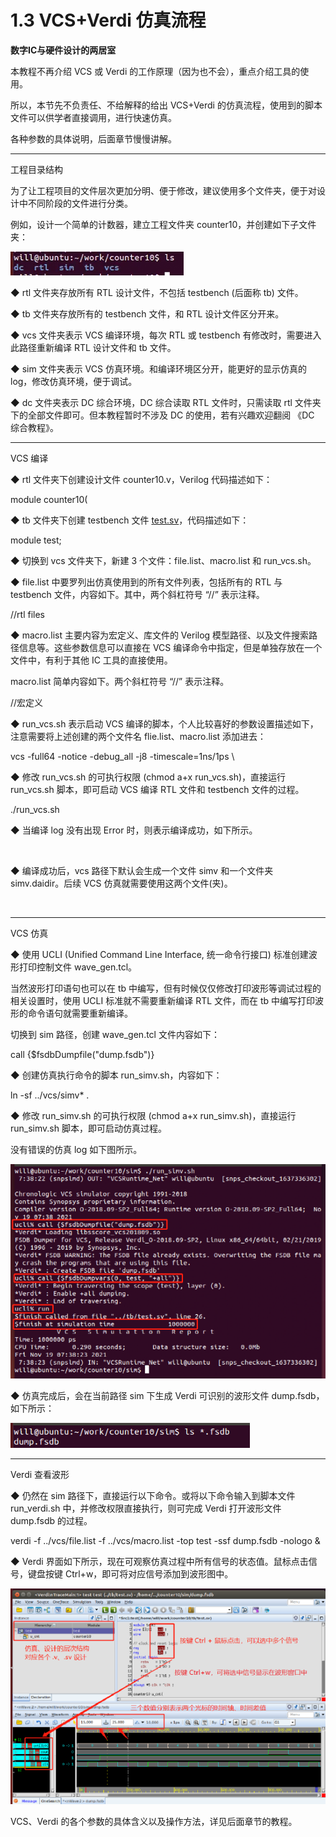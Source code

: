 # 1.3 VCS+Verdi 仿真流程
**数字IC与硬件设计的两居室**

本教程不再介绍 VCS 或 Verdi 的工作原理（因为也不会），重点介绍工具的使用。

所以，本节先不负责任、不给解释的给出 VCS+Verdi 的仿真流程，使用到的脚本文件可以供学者直接调用，进行快速仿真。

各种参数的具体说明，后面章节慢慢讲解。

***

工程目录结构

为了让工程项目的文件层次更加分明、便于修改，建议使用多个文件夹，便于对设计中不同阶段的文件进行分类。

例如，设计一个简单的计数器，建立工程文件夹 counter10，并创建如下子文件夹：

![](vx_images/189364916247936.webp)

◆ rtl 文件夹存放所有 RTL 设计文件，不包括 testbench (后面称 tb) 文件。

◆ tb 文件夹存放所有的 testbench 文件，和 RTL 设计文件区分开来。

◆ vcs 文件夹表示 VCS 编译环境，每次 RTL 或 testbench 有修改时，需要进入此路径重新编译 RTL 设计文件和 tb 文件。

◆ sim 文件夹表示 VCS 仿真环境。和编译环境区分开，能更好的显示仿真的 log，修改仿真环境，便于调试。

◆ dc 文件夹表示 DC 综合环境，DC 综合读取 RTL 文件时，只需读取 rtl 文件夹下的全部文件即可。但本教程暂时不涉及 DC 的使用，若有兴趣欢迎翻阅 《DC 综合教程》。

***

VCS 编译

◆ rtl 文件夹下创建设计文件 counter10.v，Verilog 代码描述如下：

module counter10(

◆ tb 文件夹下创建 testbench 文件 [test.sv](http://test.sv)，代码描述如下：

module test;

◆ 切换到 vcs 文件夹下，新建 3 个文件：file.list、macro.list 和 run\_vcs.sh。

◆ file.list 中要罗列出仿真使用到的所有文件列表，包括所有的 RTL 与 testbench 文件，内容如下。其中，两个斜杠符号 “//” 表示注释。

//rtl files

◆ macro.list 主要内容为宏定义、库文件的 Verilog 模型路径、以及文件搜索路径信息等。这些参数信息可以直接在 VCS 编译命令中指定，但是单独存放在一个文件中，有利于其他 IC 工具的直接使用。

macro.list 简单内容如下。两个斜杠符号 “//” 表示注释。

//宏定义

◆ run\_vcs.sh 表示启动 VCS 编译的脚本，个人比较喜好的参数设置描述如下，注意需要将上述创建的两个文件名 flie.list、macro.list 添加进去：

vcs -full64 -notice -debug\_all -j8 -timescale=1ns/1ps \\

◆ 修改 run\_vcs.sh 的可执行权限 (chmod a+x run\_vcs.sh)，直接运行 run\_vcs.sh 脚本，即可启动 VCS 编译 RTL 文件和 testbench 文件的过程。

./run\_vcs.sh

◆ 当编译 log 没有出现 Error 时，则表示编译成功，如下所示。

![](vx_images/187284916232181.png)

◆ 编译成功后，vcs 路径下默认会生成一个文件 simv 和一个文件夹 simv.daidir。后续 VCS 仿真就需要使用这两个文件(夹)。

![](vx_images/184214916249288.png)

***

VCS 仿真

◆ 使用 UCLI (Unified Command Line Interface, 统一命令行接口) 标准创建波形打印控制文件 wave\_gen.tcl。

当然波形打印语句也可以在 tb 中编写，但有时候仅仅修改打印波形等调试过程的相关设置时，使用 UCLI 标准就不需要重新编译 RTL 文件，而在 tb 中编写打印波形的命令语句就需要重新编译。

切换到 sim 路径，创建 wave\_gen.tcl 文件内容如下：

call {$fsdbDumpfile("dump.fsdb")}

◆ 创建仿真执行命令的脚本 run\_simv.sh，内容如下：

ln -sf ../vcs/simv\* .

◆ 修改 run\_simv.sh 的可执行权限 (chmod a+x run\_simv.sh)，直接运行 run\_simv.sh 脚本，即可启动仿真过程。

没有错误的仿真 log 如下图所示。

![](vx_images/181124916263117.png)

◆ 仿真完成后，会在当前路径 sim 下生成 Verdi 可识别的波形文件 dump.fsdb，如下所示：

![](vx_images/179044916231426.png)

***

Verdi 查看波形

◆ 仍然在 sim 路径下，直接运行以下命令。或将以下命令输入到脚本文件 run\_verdi.sh 中，并修改权限直接执行，则可完成 Verdi 打开波形文件 dump.fsdb 的过程。

verdi -f ../vcs/file.list -f ../vcs/macro.list -top test -ssf dump.fsdb -nologo &

◆ Verdi 界面如下所示，现在可观察仿真过程中所有信号的状态值。鼠标点击信号，键盘按键 Ctrl+w，即可将对应信号添加到波形图中。

![](vx_images/176934916259694.png)

VCS、Verdi 的各个参数的具体含义以及操作方法，详见后面章节的教程。